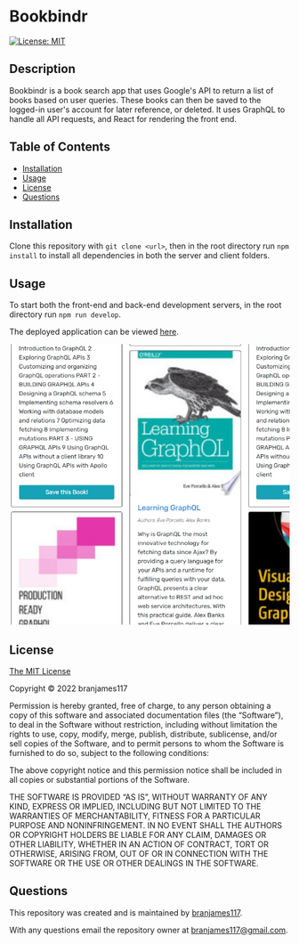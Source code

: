 # Bookbindr

[![License: MIT](https://img.shields.io/badge/License-MIT-yellow.svg)](https://opensource.org/licenses/MIT)

## Description

Bookbindr is a book search app that uses Google's API to return a list of books based on user queries. These books can then be saved to the logged-in user's account for later reference, or deleted. It uses GraphQL to handle all API requests, and React for rendering the front end.

## Table of Contents

- [Installation](#installation)
- [Usage](#usage)
- [License](#license)
- [Questions](#questions)

## Installation

Clone this repository with `git clone <url>`, then in the root directory run `npm install` to install all dependencies in both the server and client folders.

## Usage

To start both the front-end and back-end development servers, in the root directory run `npm run develop`.

The deployed application can be viewed [here]().

![Screenshot](./assets/screenshot.jpg)

## License

[The MIT License](https://mit-license.org/)

Copyright © 2022 branjames117

Permission is hereby granted, free of charge, to any person obtaining a copy of this software and associated documentation files (the “Software”), to deal in the Software without restriction, including without limitation the rights to use, copy, modify, merge, publish, distribute, sublicense, and/or sell copies of the Software, and to permit persons to whom the Software is furnished to do so, subject to the following conditions:

The above copyright notice and this permission notice shall be included in all copies or substantial portions of the Software.

THE SOFTWARE IS PROVIDED “AS IS”, WITHOUT WARRANTY OF ANY KIND, EXPRESS OR IMPLIED, INCLUDING BUT NOT LIMITED TO THE WARRANTIES OF MERCHANTABILITY, FITNESS FOR A PARTICULAR PURPOSE AND NONINFRINGEMENT. IN NO EVENT SHALL THE AUTHORS OR COPYRIGHT HOLDERS BE LIABLE FOR ANY CLAIM, DAMAGES OR OTHER LIABILITY, WHETHER IN AN ACTION OF CONTRACT, TORT OR OTHERWISE, ARISING FROM, OUT OF OR IN CONNECTION WITH THE SOFTWARE OR THE USE OR OTHER DEALINGS IN THE SOFTWARE.

## Questions

This repository was created and is maintained by [branjames117](https://github.com/branjames117).

With any questions email the repository owner at [branjames117@gmail.com](mailto:branjames117@gmail.com).

